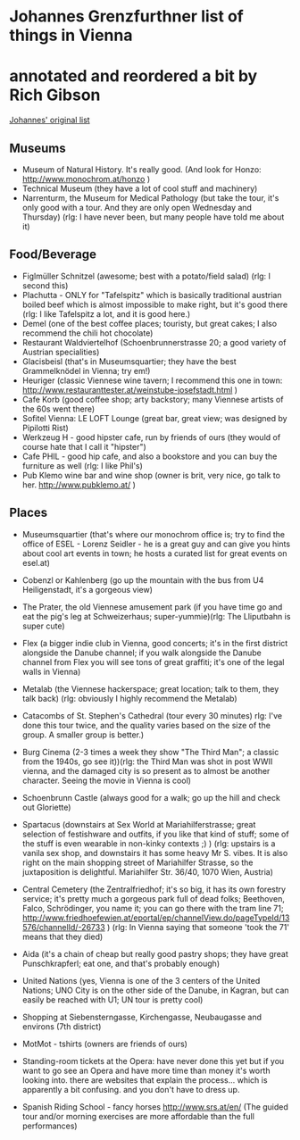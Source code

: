 # Johannes Grenzfurthner list of things in Vienna 
# annotated and reordered a bit by Rich Gibson

[Johannes' original list](https://www.facebook.com/notes/johannes-grenzfurthner/vienna-sightseeing-recommendations/10152348245184610)

## Museums

- Museum of Natural History. It's really good. (And look for Honzo: http://www.monochrom.at/honzo )
- Technical Museum (they have a lot of cool stuff and machinery)
- Narrenturm, the Museum for Medical Pathology (but take the tour, it's only good with a tour. And they are only open Wednesday and Thursday) (rlg: I have never been, but many people have told me about it)


## Food/Beverage

- Figlmüller Schnitzel (awesome; best with a potato/field salad) (rlg: I second this)
- Plachutta - ONLY for "Tafelspitz" which is basically traditional austrian boiled beef which is almost impossible to make right, but it's good there (rlg: I like Tafelspitz a lot, and it is good here.)
- Demel (one of the best coffee places; touristy, but great cakes; I also recommend the chili hot chocolate)
- Restaurant Waldviertelhof (Schoenbrunnerstrasse 20; a good variety of Austrian specialities)
- Glacisbeisl (that's in Museumsquartier; they have the best Grammelknödel in Vienna; try em!)
- Heuriger (classic Viennese wine tavern; I recommend this one in town: http://www.restauranttester.at/weinstube-josefstadt.html )
- Cafe Korb (good coffee shop; arty backstory; many Viennese artists of the 60s went there)
- Sofitel Vienna: LE LOFT Lounge (great bar, great view; was designed by Pipilotti Rist)
- Werkzeug H - good hipster cafe, run by friends of ours (they would of course hate that I call it "hipster")
- Cafe PHIL - good hip cafe, and also a bookstore and you can buy the furniture as well  (rlg: I like Phil's)
- Pub Klemo wine bar and wine shop (owner is brit, very nice, go talk to her.  http://www.pubklemo.at/ )


## Places
- Museumsquartier (that's where our monochrom office is; try to find the office of ESEL - Lorenz Seidler - he is a great guy and can give you hints about cool art events in town; he hosts a curated list for great events on esel.at)


- Cobenzl or Kahlenberg (go up the mountain with the bus from U4 Heiligenstadt, it's a gorgeous view)

- The Prater, the old Viennese amusement park (if you have time go and eat the pig's leg at Schweizerhaus; super-yummie)(rlg: The Lliputbahn is super cute)

- Flex (a bigger indie club in Vienna, good concerts; it's in the first district alongside the Danube channel; if you walk alongside the Danube channel from Flex you will see tons of great graffiti; it's one of the legal walls in Vienna)

- Metalab (the Viennese hackerspace; great location; talk to them, they talk back) (rlg: obviously I 
highly recommend the Metalab)

- Catacombs of St. Stephen's Cathedral (tour every 30 minutes) rlg: I've done this tour twice, and the quality varies based on the size of the group. A smaller group is better.)

- Burg Cinema (2-3 times a week they show "The Third Man"; a classic from the 1940s, go see it))(rlg: the 
Third Man was shot in post WWII vienna, and the damaged city is so present as to almost 
be another character. Seeing the movie in Vienna is cool)

- Schoenbrunn Castle (always good for a walk; go up the hill and check out Gloriette)

- Spartacus (downstairs at Sex World at Mariahilferstrasse; great selection of festishware and outfits, if you like that kind of stuff; some of the stuff is even wearable in non-kinky contexts ;) ) (rlg: upstairs is a vanila 
sex shop, and downstairs it has some heavy Mr S. vibes. It is also right on the main shopping
street of Mariahilfer Strasse, so the juxtaposition is delightful.  Mariahilfer Str. 36/40, 1070 Wien, Austria)

- Central Cemetery (the Zentralfriedhof; it's so big, it has its own forestry service; it's pretty much a gorgeous park full of dead folks; Beethoven, Falco, Schrödinger, you name it; you can go there with the tram line 71; http://www.friedhoefewien.at/eportal/ep/channelView.do/pageTypeId/13576/channelId/-26733 ) (rlg: In Vienna saying that someone 'took the 71' means that they died)

- Aida (it's a chain of cheap but really good pastry shops; they have great Punschkrapferl; eat one, and that's probably enough)

- United Nations (yes, Vienna is one of the 3 centers of the United Nations; UNO City is on the other side of the Danube, in Kagran, but can easily be reached with U1; UN tour is pretty cool)

- Shopping at Siebensterngasse, Kirchengasse, Neubaugasse and environs (7th district)

- MotMot - tshirts (owners are friends of ours)

- Standing-room tickets at the Opera: have never done this yet but if you want to go see an Opera and have more time than money it's worth looking into.  there are websites that explain the process... which is apparently a bit confusing.  and you don't have to dress up.

- Spanish Riding School - fancy horses  http://www.srs.at/en/ (The guided tour and/or morning exercises are more affordable than the full performances)
